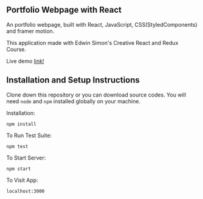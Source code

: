 
## Portfolio Webpage with React

An portfolio webpage, built with React, JavaScript, CSS(StyledComponents) and framer motion.

This application made with Edwin Simon's Creative React and Redux Course.

Live demo [link!](https://captureportofoliobyerencanertem.vercel.app/)

## Installation and Setup Instructions

Clone down this repository or you can download source codes. You will need `node` and `npm` installed globally on your machine.

Installation:

`npm install`

To Run Test Suite:

`npm test`

To Start Server:

`npm start`

To Visit App:

`localhost:3000`

